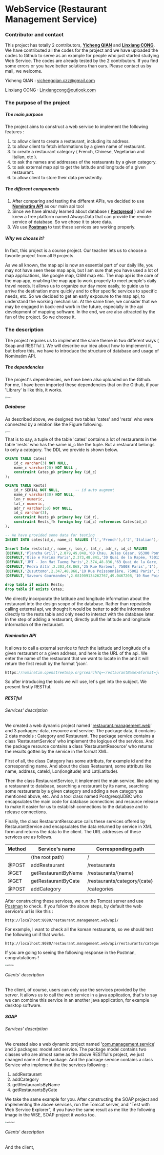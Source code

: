 # **WebService (Restaurant Management Service)**
### Contributor and contact

This project has totally 2 contributors, **<u>Yicheng QIAN</u>** and **<u>Linxiang CONG</u>**. We have contributed all the codes for the project and we have uploaded the codes to Github to serve as an example for people who just started studying Web Service. The codes are already tested by the 2 contributors. If you find some errors or you have better solutions than ours. Please contact us by mail, we welcome.

Yicheng QIAN  :  yichengqian.czz@gmail.com

Linxiang CONG : Linxiangcong@outlook.com



### The purpose of the project

##### The main purpose

The project aims to construct a web service to implement the following features : 

1. to allow client to create a restaurant, including its address.
2. to allow client to fetch informations by a given name of restaurant.
3. to create a restaurant category ( French, Chinese, Vegetarian and Italian, etc ).
4. to ask the names and addresses of the restaurants by a given category.
5. to ask external map api to get the latitude and longitude of a given restaurant.
6. to allow client to store their data persistently.



##### The different components 

1. After comparing and testing the different APIs, we decided to use **<u>Nominatim API</u>** as our main api tool
2. Since we have already learned about database ( **<u>Postgresql</u>** ) and we knew a free platform named AlwaysData that can provide the remote service of database. So we chose it to store data.
3. We use <u>**Postman**</u> to test these services are working properly.



##### Why we choose it?

In fact, this project is a course project. Our teacher lets us to choose a favorite project from all 9 projects. 

As we all known, the map api is now an essential part of our daily life, you may not have seen these map apis, but I am sure that you have used a lot of map applications, like google map, OSM map etc. The map api is the core of the map app, enabling the map app to work properly to meet people's daily travel needs. It allows us to organize our day more easily, to guide us to arrive the destination more quickly and to offer specific services to specific needs, etc. So we decided to get an early exposure to the map api, to understand the working mechanism. At the same time, we consider that we may be engaged in back-end work in the future, especially in the api development of mapping software. In the end, we are also attracted by the fun of the project. So we choose it.



### The description 

The project requires us to implement the same theme in two different ways ( Soap and RESTful ). We will describe our idea about how to implement it, but before this, we have to introduce the structure of database and usage of Nominatim API.



##### The dependencies

The project's dependencies, we have been also uploaded on the Github. For me, I have been imported these dependencies that on the Github, if your 'Library' is like this, it works.

<img src="/Users/yc/Documents/WBP/Webservice_Restaurant/img/Library.png" alt="Library" style="zoom:33%;" />



##### Database

As described above, we designed two tables 'cates' and 'rests' who were connected by a relation like the Figure following.

<img src="/Users/yc/Documents/WBP/Webservice_Restaurant/img/schema.png" alt="schema" style="zoom:25%;" />

That is to say, a tuple of the table 'cates' contains a lot of restaurants in the table 'rests' who has the same id_c like the tuple. But a restaurant belongs to only a category. The DDL we provide is shown below.

```sql
CREATE TABLE Cates(
    id_c varchar(3) NOT NULL,
    name_c varchar(20) NOT NULL ,
    constraint Cates_pk primary key (id_c)
);

CREATE TABLE Rests(
    id_r SERIAL NOT NULL,       -- id auto augment
    name_r varchar(30) NOT NULL,
    lon_r numeric,              
    lat_r numeric,             
    adr_r varchar(50) NOT NULL,
    id_c varchar(3),
    constraint Rests_pk primary key (id_r),
    constraint Rests_fk foreign key (id_c) references Cates(id_c)
);

-- We have provided some data for testing
INSERT INTO cates(id_c, name_c) VALUES ('1','French'),('2','Italian'),('3','Chinese'),('4','Korean'),('5','Japanese'),('6','English');

Insert Into rests(id_r, name_r, lon_r, lat_r, adr_r, id_c) VALUES 
(DEFAULT,'Plancha Grill',2.079,49.048,'60 Chau. Jules César, 95300 Pontoise','3'),
(DEFAULT,'Olie e Farina Paris',2.373,48.841,'30 Quai de la Rapée, 75012 Paris','2'),
(DEFAULT,'JMT - Jon Mat Taeng Paris',2.374,48.836,'63 Quai de la Gare, 75013 Paris','4'),
(DEFAULT,'Pedra Alta',2.303,48.868,'25 Rue Marbeuf, 75008 Paris','1'),
(DEFAULT,'Zuzuttomo',2.347,48.868,'10 Rue Poissonnière, 75002 Paris','5'),
(DEFAULT,'Saveurs Gourmandes',2.081909134262767,49.0467208,'10 Rue Poissonnière, 75002 Paris','3');

drop table if exists Rests;
drop table if exists Cates;

```

We directly incorporate the latitude and longitude information about the restaurant into the design scope of the database. Rather than repeatedly calling external api, we thought it would be better to add the information directly to the rests table and only need to interact with the database later. In the step of adding a restaurant, directly pull the latitude and longitude information of the restaurant.



##### Nominatim API

It allows to call a external service to fetch the latitude and longitude of a given restaurant or a given address, and here is the URL of the api. We enter the name of the restaurant that we want to locate in the <restaurantName> and it will return the first result by the format 'json'.

```javascript
https://nominatim.openstreetmap.org/search?q=<restaurantName>&format=json&limit=1
```

So after introducing the tools we will use, let's get into the subject. We present firstly RESTful.



##### RESTful

###### Services' description

We created a web dynamic project named '<u>restaurant.management.web</u>' and 3 packages: data, resource and service.  The package data, it contains 2 data models : Category and Restaurant. The package service contains a class 'RestaurantService' who implement the logique of the services. And the package resource contains a class 'RestaurantResource' who returns the results  gotten by the service in the format XML. 

First of all, the class Category has some attributs, for example id and the corresponding name. And about the class Restaurant, some attributs like name, address, cateId, Lon(longitude) and Lat(Latitude). 

Then the class RestaurantService, it implement the main service, like adding a restaurant to database, searching a restaurant by its name, searching some restaurants by a given category and adding a new category as mentioned above, etc. And a tool class named PostgresqlJDBC who encapsulates the main code for database connections and resource release to make it easier for us to establish connections to the database and to release connections.

Finally, the class RestaurantRessource calls these services offered by RestaurantService and encapsulates the data returned by service in XML form and returns the data to the client. The URL addresses of these services are as follows.

| Method | Service's name      | Corresponding path           |
| ------ | ------------------- | ---------------------------- |
|        | (the root path)     | /                            |
| @POST  | addRestaurant       | /restaurants                 |
| @GET   | getRestaurantByName | /restaurants/{name}          |
| @GET   | getRestaurantByCate | /restaurants/category/{cate} |
| @POST  | addCategory         | /categories                  |

After constructing these services, we run the Tomcat server and use <u>Postman</u> to check. If you follow the above steps, by default the web service's url is like this :

```
http://localhost:8080/restaurant.management.web/api/
```

For example, I want to check all the korean restaurants, so we should test the following url if that works.

```
http://localhost:8080/restaurant.management.web/api/restaurants/category/Korean
```

If you are going to seeing the following response in the Postman, congratulations !

<img src="./img/getByCate.png" alt="getByCate" style="zoom:33%;" />



###### Clients' description

The client, of course, users can only use the services provided by the server. It allows us to call the web service in a java application, that's to say we can combine this service in an another java application, for example desktop software.



##### SOAP

###### Services' description

We created also a web dynamic project named '<u>com.management.service</u>' and 2 packages: model and service.  The package model contains two classes who are almost same as the above RESTful's project, we just changed name of the package. And the package service contains a class Service who implement the the services following :

1. addRestaurant
2. addCategory
3. getRestaurantsByName
4. getRestaurantsByCate

We take the same example for you. After constructing the SOAP project and implementing the above services, run the Tomcat server, and "Test with Web Service Explorer", if you have the same result as me like the following image in the WSE, SOAP project it works too.

<img src="./img/getByCate2.png" alt="getByCate2" style="zoom:33%;" />



###### Clients' description

And the client, 





































